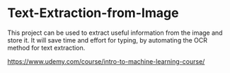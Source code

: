 # Text-Extraction-from-Image
This project can be used to extract useful information from the image and store it. It will save time and effort for typing, by automating the OCR method for text extraction.

https://www.udemy.com/course/intro-to-machine-learning-course/
